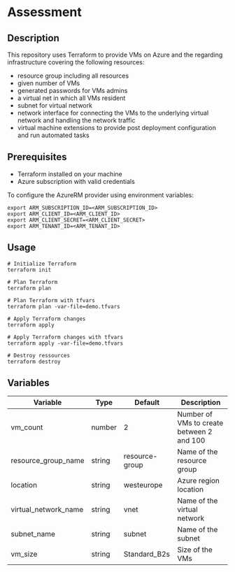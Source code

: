 # Assessment

## Description

This repository uses Terraform to provide VMs on Azure and the regarding infrastructure covering the following resources:
* resource group including all resources
* given number of VMs
* generated passwords for VMs admins
* a virtual net in which all VMs resident
* subnet for virtual network
* network interface for connecting the VMs to the underlying virtual network and handling the network traffic
* virtual machine extensions to provide post deployment configuration and run automated tasks

## Prerequisites

* Terraform installed on your machine
* Azure subscription with valid credentials

To configure the AzureRM provider using environment variables:

````
export ARM_SUBSCRIPTION_ID=<ARM_SUBSCRIPTION_ID>
export ARM_CLIENT_ID=<ARM_CLIENT_ID>
export ARM_CLIENT_SECRET=<ARM_CLIENT_SECRET>
export ARM_TENANT_ID=<ARM_TENANT_ID>
````

## Usage

```
# Initialize Terraform
terraform init

# Plan Terraform 
terraform plan

# Plan Terraform with tfvars
terraform plan -var-file=demo.tfvars

# Apply Terraform changes
terraform apply

# Apply Terraform changes with tfvars
terraform apply -var-file=demo.tfvars

# Destroy ressources
terraform destroy
```

## Variables

| Variable             | Type   | Default        | Description                               |
|----------------------|--------|----------------|-------------------------------------------|
| vm_count             | number | 2              | Number of VMs to create between 2 and 100 |
| resource_group_name  | string | resource-group | Name of the resource group                |
| location             | string | westeurope     | Azure region location                     |
| virtual_network_name | string | vnet           | Name of the virtual network               |
| subnet_name          | string | subnet         | Name of the subnet                        |
| vm_size              | string | Standard_B2s   | Size of the VMs                           |
